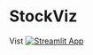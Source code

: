 # StockViz

Vist [![Streamlit App](https://static.streamlit.io/badges/streamlit_badge_black_white.svg)](https://share.streamlit.io/chriztopherton/stockviz/main/StockVizer.py)
